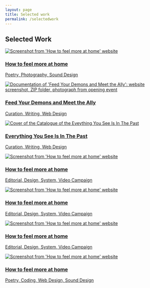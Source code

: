 ```yaml
---
layout: page
title: Selected work
permalink: /selectedwork
---
```

<h2>Selected Work</h2>

<div id="masonry" data-columns>
    <div>
        <a class="internal-link" href="/feelmoreathome">
            <img 
            alt="Screenshot from 'How to feel more at home' website"
            loading="lazy" 
            data-src="assets\hftmah\htfmah(1)@0,33x.png"
            class="lazyload"/>
            <h3>How to feel more at home</h3>
            <p>Poetry, Photography, Sound Design</p>
        </a>
    </div>
    <div>
        <a class="internal-link" href="/feedyourdemons">
        <img 
            alt="Documentation of 'Feed Your Demons and Meet the Ally': website screenshot, ZIP folder, photograph from opening event"
            loading="lazy" 
            data-src="assets\feedyourdemons\feed-your-demons_1.jpeg"
            class="lazyload"/>
        <h3>Feed Your Demons and Meet the Ally</h3>
        <p>Curation, Writing, Web Design</p>
        </a>
    </div>
    <div>
    <a class="internal-link" href="/everythingyousee">
            <img 
            alt="Cover of the Catalogue of the Eveything You See Is In The Past"
            loading="lazy" 
            data-src="assets/everythingyousee/catalogue-cover.png"
            class="lazyload"/>
        <h3>Everything You See Is In The Past</h3>
        <p>Curation, Writing, Web Design</p>
    </a>
    </div>
    <div>
    <a class="internal-link" href="/how-to-feel-more-at-home">
            <img 
            alt="Screenshot from 'How to feel more at home' website"
            loading="lazy" 
            data-src="assets\hftmah\htfmah(1)@0,33x.png"
            class="lazyload"/>
        <h3>How to feel more at home</h3>
        <p>Editorial, Design, System, Video Campaign</p>
        </a>
    </div>
    <div>
    <a class="internal-link" href="/how-to-feel-more-at-home">
            <img 
            alt="Screenshot from 'How to feel more at home' website"
            loading="lazy" 
            data-src="assets\hftmah\htfmah(1)@0,33x.png"
            class="lazyload"/>
        <h3>How to feel more at home</h3>
        <p>Editorial, Design, System, Video Campaign</p>
        </a>
    </div>
    <div>
    <a class="internal-link" href="/how-to-feel-more-at-home">
            <img 
            alt="Screenshot from 'How to feel more at home' website"
            loading="lazy" 
            data-src="assets\hftmah\htfmah(1)@0,33x.png"
            class="lazyload"/>
        <h3>How to feel more at home</h3>
        <p>Editorial, Design, System, Video Campaign</p>
        </a>
    </div>
    <div>
    <a class="internal-link" href="/how-to-feel-more-at-home">
            <img 
            alt="Screenshot from 'How to feel more at home' website"
            loading="lazy" 
            data-src="assets\hftmah\htfmah(1)@0,33x.png"
            class="lazyload"/>
        <h3>How to feel more at home</h3>
        <p>Poetry, Coding, Web Design, Sound Design</p>
        </a>
    </div>
</div>
